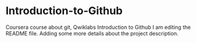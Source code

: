 # Introduction-to-Github
Coursera course about git, Qwiklabs Introduction to Github
I am editing the README file. Adding some more details about the project description.
